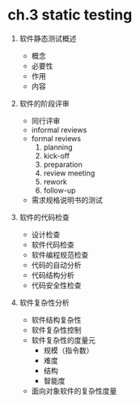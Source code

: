 # ch.3 static testing

1. 软件静态测试概述

	* 概念
	* 必要性
	* 作用
	* 内容
2. 软件的阶段评审

	* 同行评审
	* informal reviews
	* formal reviews
		1. planning
		2. kick-off
		3. preparation
		4. review meeting
		5. rework
		6. follow-up
	* 需求规格说明书的测试
3. 软件的代码检查

	* 设计检查
	* 软件代码检查
	* 软件编程规范检查
	* 代码的自动分析
	* 代码结构分析
	* 代码安全性检查
4. 软件复杂性分析

	* 软件结构复杂性
	* 软件复杂性控制
	* 软件复杂性的度量元
		* 规模（指令数）
		* 难度
		* 结构
		* 智能度
	* 面向对象软件的复杂性度量
	